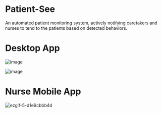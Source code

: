 # Patient-See
An automated patient monitoring system, actively notifying caretakers and nurses to tend to the patients based on detected behaviors.

# Desktop App
![image](https://github.com/JoeFarag-00/Patient-See/assets/88057098/e2b989cc-a5f0-455f-8d50-44b23a851e78)

![image](https://github.com/JoeFarag-00/Patient-See/assets/88057098/61a37f35-79da-4c2d-aa33-57c93ca3a86e)

# Nurse Mobile App

![ezgif-5-d1e9cbbb4d](https://github.com/JoeFarag-00/Patient-See/assets/88057098/3098803f-7879-47c6-8989-3ae029113bb5)
